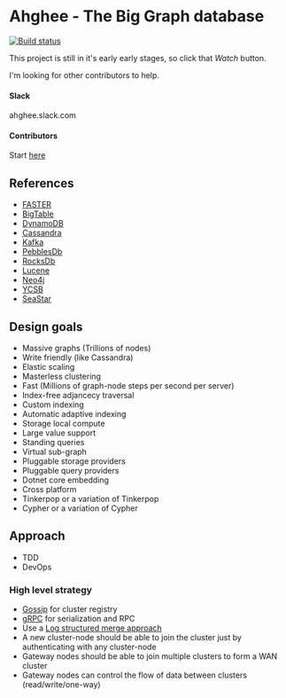 # Ahghee - The Big Graph database

[![Build status](https://ci.appveyor.com/api/projects/status/6581it232hdo2qa5?svg=true)](https://ci.appveyor.com/project/Astn/ahghee)

This project is still in it's early early stages, so click that *Watch* button.

I'm looking for other contributors to help.



#### Slack

  ahghee.slack.com

#### Contributors 

  Start [here](https://github.com/Astn/ahghee/wiki/Getting-Started---Contributors)

## References
- [FASTER](https://www.microsoft.com/en-us/research/uploads/prod/2018/03/faster-sigmod18.pdf)
- [BigTable](https://static.googleusercontent.com/media/research.google.com/en//archive/bigtable-osdi06.pdf)
- [DynamoDB](https://www.allthingsdistributed.com/files/amazon-dynamo-sosp2007.pdf)
- [Cassandra](https://www.cs.cornell.edu/projects/ladis2009/papers/lakshman-ladis2009.pdf)
- [Kafka](http://notes.stephenholiday.com/Kafka.pdf)
- [PebblesDb](http://www.cs.utexas.edu/~vijay/papers/sosp17-pebblesdb.pdf)
- [RocksDb](http://cidrdb.org/cidr2017/papers/p82-dong-cidr17.pdf)
- [Lucene](https://pdfs.semanticscholar.org/2795/d9d165607b5ad6d8b9718373b82e55f41606.pdf)
- [Neo4j](https://neo4j.com/whitepapers/graph-algorithms-optimized-neo4j/)
- [YCSB](https://github.com/brianfrankcooper/YCSB/wiki) 
- [SeaStar](http://docs.seastar.io/master/md_doc_tutorial.html)

## Design goals

- Massive graphs (Trillions of nodes)
- Write friendly (like Cassandra)
- Elastic scaling
- Masterless clustering
- Fast (Millions of graph-node steps per second per server)
- Index-free adjancecy traversal
- Custom indexing
- Automatic adaptive indexing
- Storage local compute
- Large value support
- Standing queries 
- Virtual sub-graph
- Pluggable storage providers
- Pluggable query providers
- Dotnet core embedding
- Cross platform
- Tinkerpop or a variation of Tinkerpop
- Cypher or a variation of Cypher

## Approach
- TDD
- DevOps

### High level strategy
- [Gossip](https://en.wikipedia.org/wiki/Gossip_protocol) for cluster registry
- [gRPC](https://grpc.io/docs/quickstart/csharp.html) for serialization and RPC 
- Use a [Log structured merge approach](http://www.cs.utexas.edu/~vijay/papers/sosp17-pebblesdb.pdf)
- A new cluster-node should be able to join the cluster just by authenticating with any cluster-node
- Gateway nodes should be able to join multiple clusters to form a WAN cluster
- Gateway nodes can control the flow of data between clusters (read/write/one-way)
